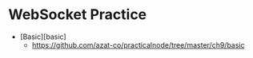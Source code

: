 # WebSocket Practice

- [Basic][basic]
  - https://github.com/azat-co/practicalnode/tree/master/ch9/basic
